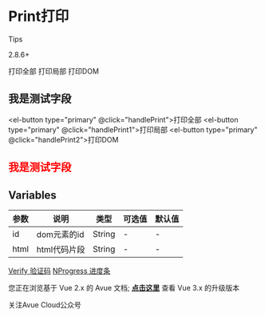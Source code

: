 Print打印
=======

Tips

2.8.6+

打印全部 打印局部 打印DOM

我是测试字段
------

<el-button type="primary" @click="handlePrint">打印全部</el-button>
<el-button type="primary" @click="handlePrint1">打印局部</el-button>
<el-button type="primary" @click="handlePrint2">打印DOM</el-button>
<div id="test">
  <h2 style="color:red">我是测试字段</h2>
</div>
<script>
export default {
  methods: {
    handlePrint() {
      this.$Print('#app');
    },
    handlePrint1(){
      this.$Print('#test');
    },
    handlePrint2(){
      this.$Print(document.querySelector('.logo'));
    }
  }
}
</script>

Variables
--------------------------------------------------------------

| 参数  | 说明      | 类型   | 可选值 | 默认值 |
| ----- | --------- | ------ | ------ | ------ |
| id    | dom元素的id | String | -      | -      |
| html  | html代码片段 | String | -      | -      |

[Verify 验证码](https://v2.avuejs.com/default/verify/) [NProgress 进度条](https://v2.avuejs.com/default/nprogress/)

您正在浏览基于 Vue 2.x 的 Avue 文档; **[点击这里](https://avuejs.com/)** 查看 Vue 3.x 的升级版本

关注Avue Cloud公众号